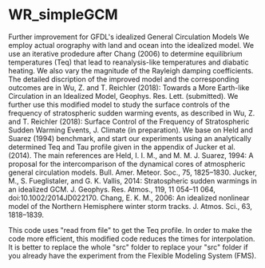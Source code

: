 # WR_simpleGCM
Further improvement for GFDL's idealized General Circulation Models 
We employ actual orography with land and ocean into the idealized model. We use an iterative prodedure after Chang (2006) to determine equilibrium temperatures (Teq) that lead to reanalysis-like temperatures and diabatic heating.  We also vary the magnitude of the Rayleigh damping coefficients. The detailed discription of the improved model and the corresponding outcomes are in 
Wu, Z. and T. Reichler (2018): Towards a More Earth-like Circulation in an Idealized Model, Geophys. Res. Lett. (submitted).
We further use this modified model to study the surface controls of the frequency of stratospheric sudden warming events, as described in 
Wu, Z. and T. Reichler (2018): Surface Control of the Frequency of Stratospheric Sudden Warming Events, J. Climate (in preparation).
We base on Held and Suarez (1994) benchmark, and start our experiments using an analytically determined Teq and Tau profile given in the appendix of Jucker et al. (2014). The main references are
Held, I. I. M., and M. M. J. Suarez, 1994: A proposal for the intercomparison of the dynamical cores of atmospheric general circulation models. Bull. Amer. Meteor. Soc., 75, 1825–1830.
Jucker, M., S. Fueglistaler, and G. K. Vallis, 2014: Stratospheric sudden warmings in an idealized GCM. J. Geophys. Res. Atmos., 119, 11 054–11 064, doi:10.1002/2014JD022170.
Chang, E. K. M., 2006: An idealized nonlinear model of the Northern Hemisphere winter storm tracks. J. Atmos. Sci., 63, 1818–1839.

This code uses "read from file" to get the Teq profile. In order to make the code more efficient, this modified code reduces the times for interpolation. It is better to replace the whole "src" folder to replace your "src" folder if you already have the experiment from the Flexible Modeling System (FMS). 

